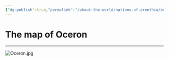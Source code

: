 ```yaml
---
{"dg-publish":true,"permalink":"/about-the-world/nations-of-arenthia/oceron/","tags":["Arenthia","Oceron"]}
---
```


# The map of Oceron
---
![Oceron.jpg](/img/user/Images/Oceron.jpg)
